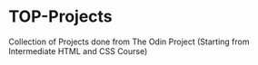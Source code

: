 # TOP-Projects

Collection of Projects done from The Odin Project (Starting from Intermediate HTML and CSS Course)
